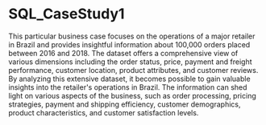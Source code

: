 # SQL_CaseStudy1
This particular business case focuses on the operations of a major retailer in Brazil and provides insightful information about 100,000 orders placed between 2016 and 2018. The dataset offers a comprehensive view of various dimensions including the order status, price, payment and freight performance, customer location, product attributes, and customer reviews.
By analyzing this extensive dataset, it becomes possible to gain valuable insights into the retailer's operations in Brazil. The information can shed light on various aspects of the business, such as order processing, pricing strategies, payment and shipping efficiency, customer demographics, product characteristics, and customer satisfaction levels.
